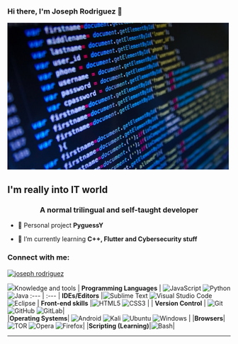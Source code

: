 ### Hi there, I'm Joseph Rodriguez 👋
<img src="imagen_2022-07-13_155447690.png" width="500px">
<h3 align="left">

## I'm really into IT world
<h3 align="center">A normal trilingual and self-taught developer</h3>

- 🔭 Personal project **PyguessY**

- 🌱 I’m currently learning **C++, Flutter and Cybersecurity stuff**

<h3 align="left">Connect with me:</h3>
<p align="left">
<a href="https://www.linkedin.com/in/joseph-rodriguez-55a24b241/" target="blank"><img align="center" src="https://raw.githubusercontent.com/rahuldkjain/github-profile-readme-generator/master/src/images/icons/Social/linked-in-alt.svg" alt="joseph rodriguez" height="30" width="40" /></a>
</p>



<img src="https://img.icons8.com/color/26/000000/source-code.png"/>Knowledge and tools</h3>
| **Programming Languages** | ![JavaScript](https://img.shields.io/badge/javascript-%23323330.svg?style=for-the-badge&logo=javascript&logoColor=%23F7DF1E) ![Python](https://img.shields.io/badge/python-3670A0?style=for-the-badge&logo=python&logoColor=ffdd54) ![Java](https://res.cloudinary.com/practicaldev/image/fetch/s--KR6jSVNe--/c_limit%2Cf_auto%2Cfl_progressive%2Cq_auto%2Cw_880/https://img.shields.io/badge/Java-ED8B00%3Fstyle%3Dfor-the-badge%26logo%3Djava%26logoColor%3Dwhite)
 :--- | :---
  | **IDEs/Editors** |![Sublime Text](https://img.shields.io/badge/sublime_text-%23575757.svg?style=for-the-badge&logo=sublime-text&logoColor=important) ![Visual Studio Code](https://img.shields.io/badge/Visual%20Studio%20Code-0078d7.svg?style=for-the-badge&logo=visual-studio-code&logoColor=white) ![Eclipse](https://img.shields.io/badge/Eclipse-2C2255?style=for-the-badge&logo=eclipse&logoColor=white)
  | **Front-end skills** |![HTML5](https://img.shields.io/badge/html5-%23E34F26.svg?style=for-the-badge&logo=html5&logoColor=white) ![CSS3](https://img.shields.io/badge/css3-%231572B6.svg?style=for-the-badge&logo=css3&logoColor=white) |
| **Version Control** | ![Git](https://img.shields.io/badge/git-%23F05033.svg?style=for-the-badge&logo=git&logoColor=white) ![GitHub](https://img.shields.io/badge/github-%23121011.svg?style=for-the-badge&logo=github&logoColor=white)  ![GitLab](https://img.shields.io/badge/gitlab-%23181717.svg?style=for-the-badge&logo=gitlab&logoColor=white)|  
|**Operating Systems**| ![Android](https://img.shields.io/badge/Android-3DDC84?style=for-the-badge&logo=android&logoColor=white) ![Kali](https://img.shields.io/badge/Kali_Linux-557C94?style=for-the-badge&logo=kali-linux&logoColor=white) ![Ubuntu](https://img.shields.io/badge/Ubuntu-E95420?style=for-the-badge&logo=ubuntu&logoColor=white) ![Windows](https://img.shields.io/badge/Windows-0078D6?style=for-the-badge&logo=windows&logoColor=white) |
|**Browsers**| ![TOR](https://img.shields.io/badge/tor-%237E4798.svg?style=for-the-badge&logo=tor-project&logoColor=white) ![Opera](https://img.shields.io/badge/Opera-FF1B2D?style=for-the-badge&logo=Opera&logoColor=white) ![Firefox](https://img.shields.io/badge/Firefox_Browser-FF7139?style=for-the-badge&logo=Firefox-Browser&logoColor=white)|
|**Scripting (Learning)**|![Bash](https://img.shields.io/badge/Shell_Script-121011?style=for-the-badge&logo=gnu-bash&logoColor=white)|
  <hr> 
